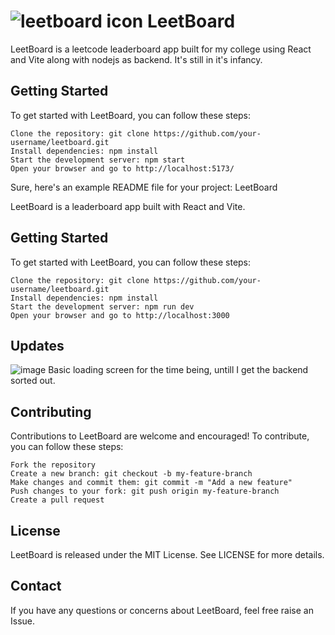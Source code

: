 # ![leetboard icon](https://user-images.githubusercontent.com/70798888/230801342-7a278892-9cf5-48d1-960c-e628fa439486.png) LeetBoard

LeetBoard is a leetcode leaderboard app built for my college using React and Vite along with nodejs as backend.
It's still in it's infancy.

## Getting Started

To get started with LeetBoard, you can follow these steps:

    Clone the repository: git clone https://github.com/your-username/leetboard.git
    Install dependencies: npm install
    Start the development server: npm start
    Open your browser and go to http://localhost:5173/

Sure, here's an example README file for your project:
LeetBoard

LeetBoard is a leaderboard app built with React and Vite.
## Getting Started

To get started with LeetBoard, you can follow these steps:

    Clone the repository: git clone https://github.com/your-username/leetboard.git
    Install dependencies: npm install
    Start the development server: npm run dev
    Open your browser and go to http://localhost:3000

## Updates

![image](https://user-images.githubusercontent.com/70798888/230801585-f84993cf-b6a0-46a4-84b9-b3cd6a936060.png)
Basic loading screen for the time being, untill I get the backend sorted out.


## Contributing

Contributions to LeetBoard are welcome and encouraged! To contribute, you can follow these steps:

    Fork the repository
    Create a new branch: git checkout -b my-feature-branch
    Make changes and commit them: git commit -m "Add a new feature"
    Push changes to your fork: git push origin my-feature-branch
    Create a pull request

## License

LeetBoard is released under the MIT License. See LICENSE for more details.
## Contact

If you have any questions or concerns about LeetBoard, feel free raise an Issue.
